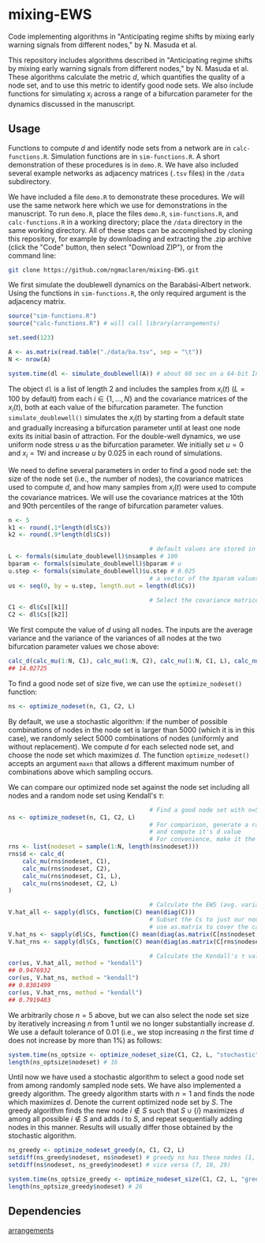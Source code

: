 # mixing-EWS

Code implementing algorithms in "Anticipating regime shifts by mixing early warning signals from different nodes," by N. Masuda et al. 

This repository includes algorithms described in "Anticipating regime shifts by mixing early warning signals from different nodes," by N. Masuda et al. These algorithms calculate the metric $d$, which quantifies the quality of a node set, and to use this metric to identify good node sets. We also include functions for simulating $x_i$ across a range of a bifurcation parameter for the dynamics discussed in the manuscript.

## Usage

Functions to compute $d$ and identify node sets from a network are in `calc-functions.R`. Simulation functions are in `sim-functions.R`. A short demonstration of these procedures is in `demo.R`. We have also included several example networks as adjacency matrices (`.tsv` files) in the `/data` subdirectory.

We have included a file `demo.R` to demonstrate these procedures. We will use the same network here which we use for demonstrations in the manuscript. To run `demo.R`, place the files `demo.R`, `sim-functions.R`, and `calc-functions.R` in a working directory; place the `/data` directory in the same working directory. All of these steps can be accomplished by cloning this repository, for example by downloading and extracting the .zip archive (click the "Code" button, then select "Download ZIP"), or from the command line:

```sh
git clone https://github.com/ngmaclaren/mixing-EWS.git
```

We first simulate the doublewell dynamics on the Barabási-Albert network. Using the functions in `sim-functions.R`, the only required argument is the adjacency matrix.
```R
source("sim-functions.R")
source("calc-functions.R") # will call library(arrangements)

set.seed(123)

A <- as.matrix(read.table("./data/ba.tsv", sep = "\t"))
N <- nrow(A)

system.time(dl <- simulate_doublewell(A)) # about 60 sec on a 64-bit Intel Core i3-5010U CPU @ 2.10GHz

```
The object `dl` is a list of length 2 and includes the samples from $x_i(t)$ ($L = 100$ by default) from each $`i \in \{1, \ldots, N\}`$ and the covariance matrices of the $x_i(t)$, both at each value of the bifurcation parameter. The function `simulate_doublewell()` simulates the $x_i(t)$ by starting from a default state and gradually increasing a bifurcation parameter until at least one node exits its initial basin of attraction. For the double-well dynamics, we use uniform node stress $u$ as the bifurcation parameter. We initially set $u=0$ and $x_i = 1 \forall i$ and increase $u$ by 0.025 in each round of simulations. 

We need to define several parameters in order to find a good node set: the size of the node set (i.e., the number of nodes), the covariance matrices used to compute $d$, and how many samples from $x_i(t)$ were used to compute the covariance matrices. We will use the covariance matrices at the 10th and 90th percentiles of the range of bifurcation parameter values.

```R
n <- 5
k1 <- round(.1*length(dl$Cs))
k2 <- round(.9*length(dl$Cs))

                                        # default values are stored in the simulate_* formals
L <- formals(simulate_doublewell)$nsamples # 100
bparam <- formals(simulate_doublewell)$bparam # u
u.step <- formals(simulate_doublewell)$u.step # 0.025
                                        # a vector of the bparam values
us <- seq(0, by = u.step, length.out = length(dl$Cs))

                                        # Select the covariance matrices at k1 and k2
C1 <- dl$Cs[[k1]]
C2 <- dl$Cs[[k2]]

```
We first compute the value of $d$ using all nodes. The inputs are the average variance and the variance of the variances of all nodes at the two bifurcation parameter values we chose above:
```R
calc_d(calc_mu(1:N, C1), calc_mu(1:N, C2), calc_nu(1:N, C1, L), calc_nu(1:N, C2, L))
## 14.02725
```
To find a good node set of size five, we can use the `optimize_nodeset()` function:
```R
ns <- optimize_nodeset(n, C1, C2, L)
```
By default, we use a stochastic algorithm: if the number of possible combinations of nodes in the node set is larger than 5000 (which it is in this case), we randomly select 5000 combinations of nodes (uniformly and without replacement). We compute $d$ for each selected node set, and choose the node set which maximizes $d$. The function `optimize_nodeset()` accepts an argument `maxn` that allows a different maximum number of combinations above which sampling occurs. 

We can compare our optimized node set against the node set including all nodes and a random node set using Kendall's $\tau$:

```R
                                        # Find a good node set with n=5
ns <- optimize_nodeset(n, C1, C2, L)
                                        # For comparison, generate a random node set
                                        # and compute it's d value
                                        # For convenience, make it the same structure as ns
rns <- list(nodeset = sample(1:N, length(ns$nodeset)))
rns$d <- calc_d(
    calc_mu(rns$nodeset, C1),
    calc_mu(rns$nodeset, C2),
    calc_nu(rns$nodeset, C1, L),
    calc_nu(rns$nodeset, C2, L)
)

                                        # Calculate the EWS (avg. variance)
V.hat_all <- sapply(dl$Cs, function(C) mean(diag(C)))
                                        # Subset the Cs to just our nodes
                                        # use as.matrix to cover the case of one node
V.hat_ns <- sapply(dl$Cs, function(C) mean(diag(as.matrix(C[ns$nodeset, ns$nodeset]))))
V.hat_rns <- sapply(dl$Cs, function(C) mean(diag(as.matrix(C[rns$nodeset, rns$nodeset]))))

                                        # Calculate the Kendall's τ values
cor(us, V.hat_all, method = "kendall")
## 0.9476932
cor(us, V.hat_ns, method = "kendall")
## 0.8301499
cor(us, V.hat_rns, method = "kendall") 
## 0.7919483
```

We arbitrarily chose $n=5$ above, but we can also select the node set size by iteratively increasing $n$ from 1 until we no longer substantially increase $d$. We use a default tolerance of 0.01 (i.e., we stop increasing $n$ the first time $d$ does not increase by more than 1%) as follows:

```R
system.time(ns_optsize <- optimize_nodeset_size(C1, C2, L, "stochastic")) # about 5 sec
length(ns_optsize$nodeset) # 16
```

Until now we have used a stochastic algorithm to select a good node set from among randomly sampled node sets. We have also implemented a greedy algorithm. The greedy algorithm starts with $n=1$ and finds the node which maximizes $d$. Denote the current optimized node set by $S$. The greedy algorithm finds the new node $i \notin S$ such that $`S \cup \{i \}`$ maximizes $d$ among all possible $i \notin S$ and adds $i$ to $S$, and repeat sequentially adding nodes in this manner. Results will usually differ those obtained by the stochastic algorithm.

```R
ns_greedy <- optimize_nodeset_greedy(n, C1, C2, L)
setdiff(ns_greedy$nodeset, ns$nodeset) # greedy ns has these nodes (1, 15, 38), stochastic ns does not
setdiff(ns$nodeset, ns_greedy$nodeset) # vice versa (7, 10, 29)

system.time(ns_optsize_greedy <- optimize_nodeset_size(C1, C2, L, "greedy")) # 0.377 sec
length(ns_optsize_greedy$nodeset) # 26
```

## Dependencies

[arrangements](https://cran.r-project.org/package=arrangements)
